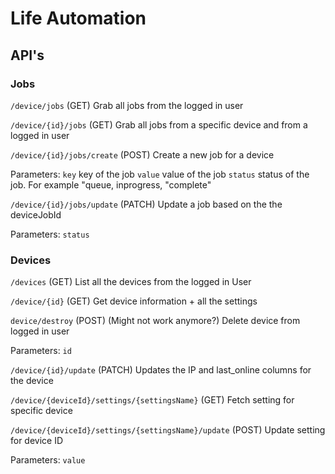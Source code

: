 # Life Automation

## API's

### Jobs
`/device/jobs` (GET)
Grab all jobs from the logged in user

`/device/{id}/jobs` (GET)
Grab all jobs from a specific device and from a logged in user

`/device/{id}/jobs/create` (POST)
Create a new job for a device

Parameters:
`key` key of the job
`value` value of the job
`status` status of the job. For example "queue, inprogress, "complete"

`/device/{id}/jobs/update` (PATCH)
Update a job based on the the deviceJobId

Parameters:
`status`

### Devices
`/devices` (GET)
List all the devices from the logged in User

`/device/{id}` (GET)
Get device information + all the settings

`device/destroy` (POST) (Might not work anymore?)
Delete device from logged in user

Parameters:
`id`

`/device/{id}/update` (PATCH)
Updates the IP and last_online columns for the device

`/device/{deviceId}/settings/{settingsName}` (GET)
Fetch setting for specific device

`/device/{deviceId}/settings/{settingsName}/update` (POST)
Update setting for device ID

Parameters:
`value`
